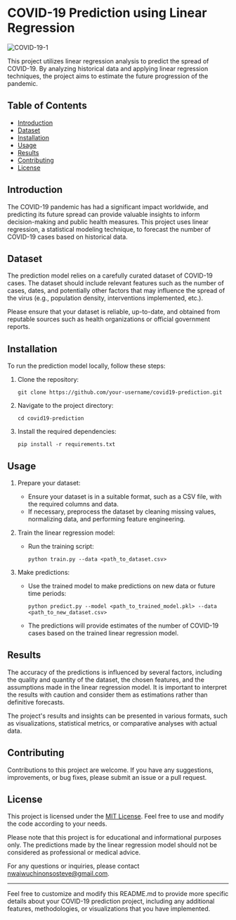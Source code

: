 # COVID-19 Prediction using Linear Regression

![COVID-19-1](https://github.com/Stevebankz/Covid19-Prediction/assets/26221888/68eb83db-8d7c-446a-a172-b727b261e473)


This project utilizes linear regression analysis to predict the spread of COVID-19. By analyzing historical data and applying linear regression techniques, the project aims to estimate the future progression of the pandemic.

## Table of Contents

- [Introduction](#introduction)
- [Dataset](#dataset)
- [Installation](#installation)
- [Usage](#usage)
- [Results](#results)
- [Contributing](#contributing)
- [License](#license)

## Introduction

The COVID-19 pandemic has had a significant impact worldwide, and predicting its future spread can provide valuable insights to inform decision-making and public health measures. This project uses linear regression, a statistical modeling technique, to forecast the number of COVID-19 cases based on historical data.

## Dataset

The prediction model relies on a carefully curated dataset of COVID-19 cases. The dataset should include relevant features such as the number of cases, dates, and potentially other factors that may influence the spread of the virus (e.g., population density, interventions implemented, etc.).

Please ensure that your dataset is reliable, up-to-date, and obtained from reputable sources such as health organizations or official government reports.

## Installation

To run the prediction model locally, follow these steps:

1. Clone the repository:

   ```
   git clone https://github.com/your-username/covid19-prediction.git
   ```

2. Navigate to the project directory:

   ```
   cd covid19-prediction
   ```

3. Install the required dependencies:

   ```
   pip install -r requirements.txt
   ```

## Usage

1. Prepare your dataset:

   - Ensure your dataset is in a suitable format, such as a CSV file, with the required columns and data.
   - If necessary, preprocess the dataset by cleaning missing values, normalizing data, and performing feature engineering.

2. Train the linear regression model:

   - Run the training script:

     ```
     python train.py --data <path_to_dataset.csv>
     ```

3. Make predictions:

   - Use the trained model to make predictions on new data or future time periods:

     ```
     python predict.py --model <path_to_trained_model.pkl> --data <path_to_new_dataset.csv>
     ```

   - The predictions will provide estimates of the number of COVID-19 cases based on the trained linear regression model.

## Results

The accuracy of the predictions is influenced by several factors, including the quality and quantity of the dataset, the chosen features, and the assumptions made in the linear regression model. It is important to interpret the results with caution and consider them as estimations rather than definitive forecasts.

The project's results and insights can be presented in various formats, such as visualizations, statistical metrics, or comparative analyses with actual data.

## Contributing

Contributions to this project are welcome. If you have any suggestions, improvements, or bug fixes, please submit an issue or a pull request.

## License

This project is licensed under the [MIT License](LICENSE). Feel free to use and modify the code according to your needs.

Please note that this project is for educational and informational purposes only. The predictions made by the linear regression model should not be considered as professional or medical advice.

For any questions or inquiries, please contact [nwaiwuchinonsosteve@gmail.com](mailto:nwaiwuchinonsosteve@gmail.com).

---

Feel free to customize and modify this README.md to provide more specific details about your COVID-19 prediction project, including any additional features, methodologies, or visualizations that you have implemented.
